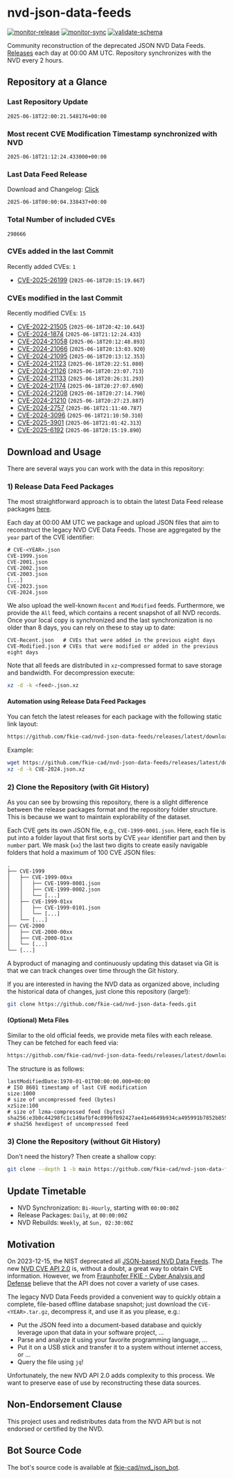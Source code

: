 # nvd-json-data-feeds

[![monitor-release](https://github.com/fkie-cad/nvd-json-data-feeds/actions/workflows/monitor_release.yml/badge.svg)](https://github.com/fkie-cad/nvd-json-data-feeds/actions/workflows/monitor_release.yml)
[![monitor-sync](https://github.com/fkie-cad/nvd-json-data-feeds/actions/workflows/monitor_sync.yml/badge.svg)](https://github.com/fkie-cad/nvd-json-data-feeds/actions/workflows/monitor_sync.yml)
[![validate-schema](https://github.com/fkie-cad/nvd-json-data-feeds/actions/workflows/validate_schema.yml/badge.svg)](https://github.com/fkie-cad/nvd-json-data-feeds/actions/workflows/validate_schema.yml)

Community reconstruction of the deprecated JSON NVD Data Feeds.
[Releases](https://github.com/fkie-cad/nvd-json-data-feeds/releases/latest) each day at 00:00 AM UTC.
Repository synchronizes with the NVD every 2 hours.

## Repository at a Glance

### Last Repository Update

```plain
2025-06-18T22:00:21.548176+00:00
```

### Most recent CVE Modification Timestamp synchronized with NVD

```plain
2025-06-18T21:12:24.433000+00:00
```

### Last Data Feed Release

Download and Changelog: [Click](https://github.com/fkie-cad/nvd-json-data-feeds/releases/latest)

```plain
2025-06-18T00:00:04.338437+00:00
```

### Total Number of included CVEs

```plain
298666
```

### CVEs added in the last Commit

Recently added CVEs: `1`

- [CVE-2025-26199](CVE-2025/CVE-2025-261xx/CVE-2025-26199.json) (`2025-06-18T20:15:19.667`)


### CVEs modified in the last Commit

Recently modified CVEs: `15`

- [CVE-2022-21505](CVE-2022/CVE-2022-215xx/CVE-2022-21505.json) (`2025-06-18T20:42:10.643`)
- [CVE-2024-1874](CVE-2024/CVE-2024-18xx/CVE-2024-1874.json) (`2025-06-18T21:12:24.433`)
- [CVE-2024-21058](CVE-2024/CVE-2024-210xx/CVE-2024-21058.json) (`2025-06-18T20:12:48.893`)
- [CVE-2024-21066](CVE-2024/CVE-2024-210xx/CVE-2024-21066.json) (`2025-06-18T20:13:03.920`)
- [CVE-2024-21095](CVE-2024/CVE-2024-210xx/CVE-2024-21095.json) (`2025-06-18T20:13:12.353`)
- [CVE-2024-21123](CVE-2024/CVE-2024-211xx/CVE-2024-21123.json) (`2025-06-18T20:22:51.080`)
- [CVE-2024-21126](CVE-2024/CVE-2024-211xx/CVE-2024-21126.json) (`2025-06-18T20:23:07.713`)
- [CVE-2024-21133](CVE-2024/CVE-2024-211xx/CVE-2024-21133.json) (`2025-06-18T20:26:31.293`)
- [CVE-2024-21174](CVE-2024/CVE-2024-211xx/CVE-2024-21174.json) (`2025-06-18T20:27:07.690`)
- [CVE-2024-21208](CVE-2024/CVE-2024-212xx/CVE-2024-21208.json) (`2025-06-18T20:27:14.790`)
- [CVE-2024-21210](CVE-2024/CVE-2024-212xx/CVE-2024-21210.json) (`2025-06-18T20:27:23.887`)
- [CVE-2024-2757](CVE-2024/CVE-2024-27xx/CVE-2024-2757.json) (`2025-06-18T21:11:40.787`)
- [CVE-2024-3096](CVE-2024/CVE-2024-30xx/CVE-2024-3096.json) (`2025-06-18T21:10:50.310`)
- [CVE-2025-3901](CVE-2025/CVE-2025-39xx/CVE-2025-3901.json) (`2025-06-18T21:01:42.313`)
- [CVE-2025-6192](CVE-2025/CVE-2025-61xx/CVE-2025-6192.json) (`2025-06-18T20:15:19.890`)


## Download and Usage

There are several ways you can work with the data in this repository:

### 1) Release Data Feed Packages

The most straightforward approach is to obtain the latest Data Feed release packages [here](https://github.com/fkie-cad/nvd-json-data-feeds/releases/latest).

Each day at 00:00 AM UTC we package and upload JSON files that aim to reconstruct the legacy NVD CVE Data Feeds.
Those are aggregated by the `year` part of the CVE identifier:

```
# CVE-<YEAR>.json
CVE-1999.json
CVE-2001.json
CVE-2002.json
CVE-2003.json
[...]
CVE-2023.json
CVE-2024.json
```

We also upload the well-known `Recent` and `Modified` feeds.
Furthermore, we provide the `All` feed, which contains a recent snapshot of all NVD records.
Once your local copy is synchronized and the last synchronization is no older than 8 days, you can rely on these to stay up to date:

```plain
CVE-Recent.json   # CVEs that were added in the previous eight days
CVE-Modified.json # CVEs that were modified or added in the previous eight days
```

Note that all feeds are distributed in `xz`-compressed format to save storage and bandwidth.
For decompression execute:

```sh
xz -d -k <feed>.json.xz
```

#### Automation using Release Data Feed Packages

You can fetch the latest releases for each package with the following static link layout:

```sh
https://github.com/fkie-cad/nvd-json-data-feeds/releases/latest/download/CVE-<YEAR>.json.xz
```

Example:

```sh
wget https://github.com/fkie-cad/nvd-json-data-feeds/releases/latest/download/CVE-2024.json.xz
xz -d -k CVE-2024.json.xz
```

### 2) Clone the Repository (with Git History)

As you can see by browsing this repository, there is a slight difference between the release packages format and the repository folder structure.
This is because we want to maintain explorability of the dataset.

Each CVE gets its own JSON file, e.g., `CVE-1999-0001.json`.
Here, each file is put into a folder layout that first sorts by CVE `year` identifier part and then by `number` part.
We mask (`xx`) the last two digits to create easily navigable folders that hold a maximum of 100 CVE JSON files:

```plain
.
├── CVE-1999
│   ├── CVE-1999-00xx
│   │   ├── CVE-1999-0001.json
│   │   ├── CVE-1999-0002.json
│   │   └── [...]
│   ├── CVE-1999-01xx
│   │   ├── CVE-1999-0101.json
│   │   └── [...]
│   └── [...]
├── CVE-2000
│   ├── CVE-2000-00xx
│   ├── CVE-2000-01xx
│   └── [...]
└── [...]
```

A byproduct of managing and continuously updating this dataset via Git is that we can track changes over time through the Git history.

If you are interested in having the NVD data as organized above, including the historical data of changes, just clone this repository (large!):

```sh
git clone https://github.com/fkie-cad/nvd-json-data-feeds.git
```

#### (Optional) Meta Files

Similar to the old official feeds, we provide meta files with each release. They can be fetched for each feed via:

```sh
https://github.com/fkie-cad/nvd-json-data-feeds/releases/latest/download/CVE-<YEAR>.meta
```

The structure is as follows:

```plain
lastModifiedDate:1970-01-01T00:00:00.000+00:00                          # ISO 8601 timestamp of last CVE modification
size:1000                                                               # size of uncompressed feed (bytes)
xzSize:100                                                              # size of lzma-compressed feed (bytes)
sha256:e3b0c44298fc1c149afbf4c8996fb92427ae41e4649b934ca495991b7852b855 # sha256 hexdigest of uncompressed feed
```

### 3) Clone the Repository (without Git History)

Don't need the history? Then create a shallow copy:

```sh
git clone --depth 1 -b main https://github.com/fkie-cad/nvd-json-data-feeds.git
```


## Update Timetable

* NVD Synchronization: `Bi-Hourly`, starting with `00:00:00Z`
* Release Packages: `Daily`, at `00:00:00Z`
* NVD Rebuilds: `Weekly`, at `Sun, 02:30:00Z`


## Motivation

On 2023-12-15, the NIST deprecated all [JSON-based NVD Data Feeds](https://nvd.nist.gov/vuln/data-feeds#divRetirementBanner-1).
The new [NVD CVE API 2.0](https://nvd.nist.gov/developers/vulnerabilities) is, without a doubt, a great way to obtain CVE information.
However, we from [Fraunhofer FKIE - Cyber Analysis and Defense](https://www.fkie.fraunhofer.de/en/departments/cad.html) believe that the API does not cover a variety of use cases.

The legacy NVD Data Feeds provided a convenient way to quickly obtain a complete, file-based offline database snapshot; just download the `CVE-<YEAR>.tar.gz`, decompress it, and use it as you please, e.g.:

- Put the JSON feed into a document-based database and quickly leverage upon that data in your software project, ...
- Parse and analyze it using your favorite programming language, ...
- Put it on a USB stick and transfer it to a system without internet access, or ...
- Query the file using `jq`!

Unfortunately, the new NVD API 2.0 adds complexity to this process.
We want to preserve ease of use by reconstructing these data sources.

## Non-Endorsement Clause

This project uses and redistributes data from the NVD API but is not endorsed or certified by the NVD.

## Bot Source Code

The bot's source code is available at [fkie-cad/nvd\_json\_bot](https://github.com/fkie-cad/nvd_json_bot).
